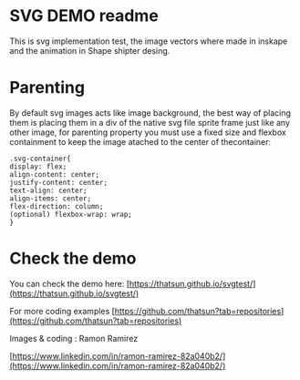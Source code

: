 # SVG DEMO readme

This is svg implementation test, the image vectors where made in inskape and the animation in Shape shipter desing.


# Parenting

By default svg images acts like image background, the best way of placing them is placing them in a div of the native svg file sprite frame just like any other image, for parenting property you must use a fixed size and flexbox containment to keep the image atached to the center of thecontainer:

    .svg-container{
    display: flex;
    align-content: center;
    justify-content: center;
    text-align: center;
    align-items: center;
    flex-direction: column;
    (optional) flexbox-wrap: wrap;
    }



# Check the demo
You can check the demo  here:
[https://thatsun.github.io/svgtest/](https://thatsun.github.io/svgtest/)

For more coding examples
[https://github.com/thatsun?tab=repositories](https://github.com/thatsun?tab=repositories)

Images & coding : Ramon Ramirez

[https://www.linkedin.com/in/ramon-ramirez-82a040b2/](https://www.linkedin.com/in/ramon-ramirez-82a040b2/)
